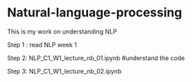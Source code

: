 # Natural-language-processing
This is my work on understanding NLP 

Step 1 : read NLP week 1

Step 2: NLP_C1_W1_lecture_nb_01.ipynb #understand the code

Step 3: NLP_C1_W1_lecture_nb_02.ipynb



